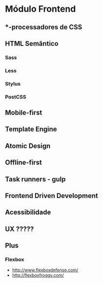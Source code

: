 # Módulo Frontend

## *-processadores de CSS

## HTML Semântico

### Sass

### Less

### Stylus

### PostCSS

## Mobile-first

## Template Engine

## Atomic Design

## Offline-first

## Task runners - gulp

## Frontend Driven Development

## Acessibilidade

## UX ?????


## Plus

### Flexbox

- http://www.flexboxdefense.com/
- http://flexboxfroggy.com/